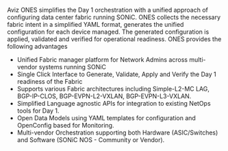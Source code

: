 Aviz ONES simplifies the Day 1 orchestration with a unified approach of configuring data center fabric running SONiC. ONES collects the necessary fabric intent in a simplified YAML format, generates the unified configuration for each device managed. The generated configuration is applied, validated and verified for operational readiness. ONES provides the following advantages

* Unified Fabric manager platform for Network Admins across multi-vendor systems running SONiC
* Single Click Interface to Generate, Validate, Apply and Verify the Day 1 readiness of the Fabric
* Supports various Fabric architectures including Simple-L2-MC LAG, BGP-IP-CLOS, BGP-EVPN-L2-VXLAN, BGP-EVPN-L3-VXLAN.
* Simplified Language agnostic APIs for integration to existing NetOps tools for Day 1.
* Open Data Models using YAML templates for configuration and OpenConfig based for Monitoring.
* Multi-vendor Orchestration supporting both Hardware (ASIC/Switches) and Software (SONiC NOS - Community or Vendor).
